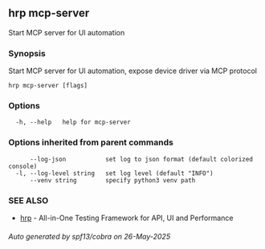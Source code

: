 ## hrp mcp-server

Start MCP server for UI automation

### Synopsis

Start MCP server for UI automation, expose device driver via MCP protocol

```
hrp mcp-server [flags]
```

### Options

```
  -h, --help   help for mcp-server
```

### Options inherited from parent commands

```
      --log-json           set log to json format (default colorized console)
  -l, --log-level string   set log level (default "INFO")
      --venv string        specify python3 venv path
```

### SEE ALSO

* [hrp](hrp.md)	 - All-in-One Testing Framework for API, UI and Performance

###### Auto generated by spf13/cobra on 26-May-2025
